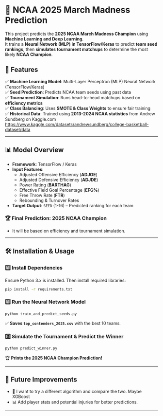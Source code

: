 # 🏀 NCAA 2025 March Madness Prediction

This project predicts the **2025 NCAA March Madness Champion** using **Machine Learning and Deep Learning**.  
It trains a **Neural Network (MLP) in TensorFlow/Keras** to predict **team seed rankings**, then **simulates tournament matchups** to determine the most likely **NCAA Champion**.

## 🚀 Features

✅ **Machine Learning Model**: Multi-Layer Perceptron (MLP) Neural Network (TensorFlow/Keras)  
✅ **Seed Prediction**: Predicts NCAA team seeds using past data  
✅ **Tournament Simulation**: Runs head-to-head matchups based on **efficiency metrics**  
✅ **Class Balancing**: Uses **SMOTE & Class Weights** to ensure fair training  
✅ **Historical Data**: Trained using **2013-2024 NCAA statistics** from Andrew Sundberg on Kaggle.com https://www.kaggle.com/datasets/andrewsundberg/college-basketball-dataset/data 

---

## 📊 Model Overview

- **Framework**: TensorFlow / Keras
- **Input Features**: 
  - Adjusted Offensive Efficiency (**ADJOE**)
  - Adjusted Defensive Efficiency (**ADJDE**)
  - Power Rating (**BARTHAG**)
  - Effective Field Goal Percentage (**EFG%**)
  - Free Throw Rate (**FTR**)
  - Rebounding & Turnover Rates
- **Target Output**: `SEED` (1-16) – Predicted ranking for each team

### 🏆 **Final Prediction**: 2025 NCAA Champion

- It will be based on efficiency and tournament simulation.

---

## 🛠 Installation & Usage

### 1️⃣ **Install Dependencies**
Ensure Python 3.x is installed. Then install required libraries:
```sh
pip install -r requirements.txt
```

### 1️⃣ **Run the Neural Network Model**
```sh
python train_and_predict_seeds.py
```
✅ **Saves `top_contenders_2025.csv`** with the best 10 teams.

### 3️⃣ **Simulate the Tournament & Predict the Winner**
```sh
python predict_winner.py
```
🏆 **Prints the 2025 NCAA Champion Prediction!**

---

## 🎯 Future Improvements
- 🏀 I want to try a different algorithm and compare the two. Maybe XGBoost
- 📊 Add player stats and potential injuries for better predictions.

---
